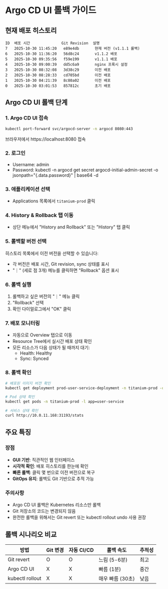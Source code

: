 # Argo CD UI 롤백 가이드

## 현재 배포 히스토리
```
ID  배포 시간              Git Revision  설명
7   2025-10-30 11:45:20   e89e4db       현재 버전 (v1.1.1 롤백)
6   2025-10-30 11:36:20   56d8c24       v1.1.2 배포
5   2025-10-30 09:35:56   f59e199       v1.1.1 배포
4   2025-10-30 09:00:39   dd5c6a9       nginx 프록시 설정
3   2025-10-30 08:32:08   3d38c29       이전 배포
2   2025-10-30 08:28:33   cd705bd       이전 배포
1   2025-10-30 04:21:39   8c80a02       이전 배포
0   2025-10-30 03:01:53   857812c       초기 배포
```

## Argo CD UI 롤백 단계

### 1. Argo CD UI 접속
```bash
kubectl port-forward svc/argocd-server -n argocd 8080:443
```
브라우저에서 https://localhost:8080 접속

### 2. 로그인
- Username: admin
- Password: kubectl -n argocd get secret argocd-initial-admin-secret -o jsonpath="{.data.password}" | base64 -d

### 3. 애플리케이션 선택
- Applications 목록에서 `titanium-prod` 클릭

### 4. History & Rollback 탭 이동
- 상단 메뉴에서 "History and Rollback" 또는 "History" 탭 클릭

### 5. 롤백할 버전 선택
히스토리 목록에서 이전 버전을 선택할 수 있습니다:
- 각 버전은 배포 시간, Git revision, sync 상태를 표시
- "⋮" (세로 점 3개) 메뉴를 클릭하면 "Rollback" 옵션 표시

### 6. 롤백 실행
1. 롤백하고 싶은 버전의 "⋮" 메뉴 클릭
2. "Rollback" 선택
3. 확인 다이얼로그에서 "OK" 클릭

### 7. 배포 모니터링
- 자동으로 Overview 탭으로 이동
- Resource Tree에서 실시간 배포 상태 확인
- 모든 리소스가 다음 상태가 될 때까지 대기:
  - Health: Healthy
  - Sync: Synced

### 8. 롤백 확인
```bash
# 배포된 이미지 버전 확인
kubectl get deployment prod-user-service-deployment -n titanium-prod -o jsonpath='{.spec.template.spec.containers[0].image}'

# Pod 상태 확인
kubectl get pods -n titanium-prod -l app=user-service

# 서비스 상태 확인
curl http://10.0.11.168:31193/stats
```

## 주요 특징

### 장점
- **GUI 기반**: 직관적인 웹 인터페이스
- **시각적 확인**: 배포 히스토리를 한눈에 확인
- **빠른 롤백**: 클릭 몇 번으로 이전 버전으로 복구
- **GitOps 유지**: 롤백도 Git 기반으로 추적 가능

### 주의사항
- Argo CD UI 롤백은 Kubernetes 리소스만 롤백
- Git 저장소의 코드는 변경되지 않음
- 완전한 롤백을 위해서는 Git revert 또는 kubectl rollout undo 사용 권장

## 롤백 시나리오 비교

| 방법 | Git 변경 | 자동 CI/CD | 롤백 속도 | 추적성 |
|------|----------|------------|-----------|--------|
| Git revert | O | O | 느림 (5-6분) | 최고 |
| Argo CD UI | X | X | 빠름 (1분) | 중간 |
| kubectl rollout | X | X | 매우 빠름 (30초) | 낮음 |

